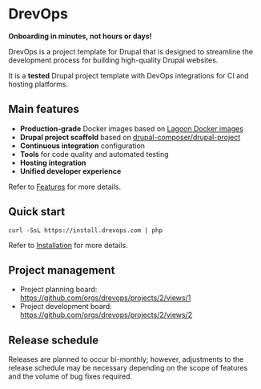 # DrevOps

**Onboarding in minutes, not hours or days!**

DrevOps is a project template for Drupal that is designed to streamline
the development process for building high-quality Drupal websites.

It is a **tested** Drupal project template with DevOps integrations for CI and
hosting platforms.

## Main features

- **Production-grade** Docker images based
  on [Lagoon Docker images](https://github.com/uselagoon/lagoon-images)
- **Drupal project scaffold** based
  on [drupal-composer/drupal-project](https://github.com/drupal-composer/drupal-project)
- **Continuous integration** configuration
- **Tools** for code quality and automated testing
- **Hosting integration**
- **Unified developer experience**

Refer to [Features](introduction/features.md) for more details.

## Quick start

    curl -SsL https://install.drevops.com | php

Refer to [Installation](introduction/installation.md) for more details.

## Project management

* Project planning board: https://github.com/orgs/drevops/projects/2/views/1
* Project development board: https://github.com/orgs/drevops/projects/2/views/2

## Release schedule

Releases are planned to occur bi-monthly; however, adjustments to the release
schedule may be necessary depending on the scope of features and the volume of
bug fixes required.
